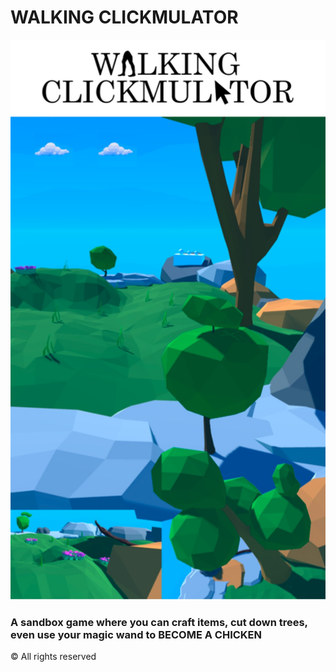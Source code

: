 # WALKING CLICKMULATOR

<img src="./img.jpeg" alt="Logo">


### A sandbox game where you can craft items, cut down trees, even use your magic wand to BECOME A CHICKEN



© All rights reserved
